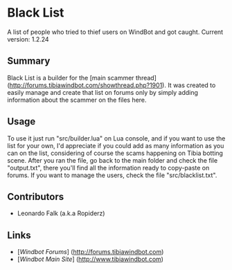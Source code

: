 # Black List

A list of people who tried to thief users on WindBot and got caught.
Current version: 1.2.24

## Summary
  Black List is a builder for the [main scammer thread] (http://forums.tibiawindbot.com/showthread.php?1901). It was created to easily manage and create that list on forums only by simply adding information about the scammer on the files here.
  
## Usage
  To use it just run "src/builder.lua" on Lua console, and if you want to use the list for your own, I'd appreciate if you could add as many information as you can on the list, considering of course the scams happening on Tibia botting scene.
  After you ran the file, go back to the main folder and check the file "output.txt", there you'll find all the information ready to copy-paste on forums.
  If you want to manage the users, check the file "src/blacklist.txt".

## Contributors
  - Leonardo Falk (a.k.a Ropiderz)

## Links
  - [*Windbot Forums*] (http://forums.tibiawindbot.com)
  - [*Windbot Main Site*] (http://www.tibiawindbot.com)
